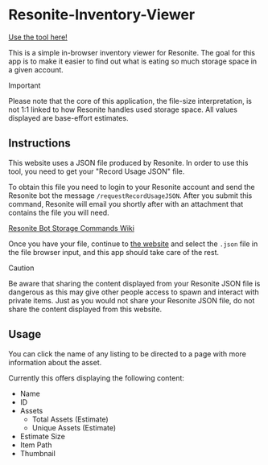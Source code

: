 # Resonite-Inventory-Viewer

[Use the tool here!](https://armored-dragon.github.io/Resonite-Inventory-Viewer/index)

This is a simple in-browser inventory viewer for Resonite. The goal for this app is to make it easier to find out what is eating so much storage space in a given account.

> [!IMPORTANT]  
> Please note that the core of this application, the file-size interpretation, is not 1:1 linked to how Resonite handles used storage space. All values displayed are base-effort estimates.

## Instructions

This website uses a JSON file produced by Resonite. In order to use this tool, you need to get your "Record Usage JSON" file.

To obtain this file you need to login to your Resonite account and send the Resonite bot the message `/requestRecordUsageJSON`. After you submit this command, Resonite will email you shortly after with an attachment that contains the file you will need.

[Resonite Bot Storage Commands Wiki](https://wiki.resonite.com/Resonite_bot#Storage_commands)

Once you have your file, continue to [the website](https://armored-dragon.github.io/Resonite-Inventory-Viewer/index) and select the `.json` file in the file browser input, and this app should take care of the rest.

> [!CAUTION]
> Be aware that sharing the content displayed from your Resonite JSON file is dangerous as this may give other people access to spawn and interact with private items. Just as you would not share your Resonite JSON file, do not share the content displayed from this website.

## Usage

You can click the name of any listing to be directed to a page with more information about the asset.

Currently this offers displaying the following content:

- Name
- ID
- Assets
  - Total Assets (Estimate)
  - Unique Assets (Estimate)
- Estimate Size
- Item Path
- Thumbnail